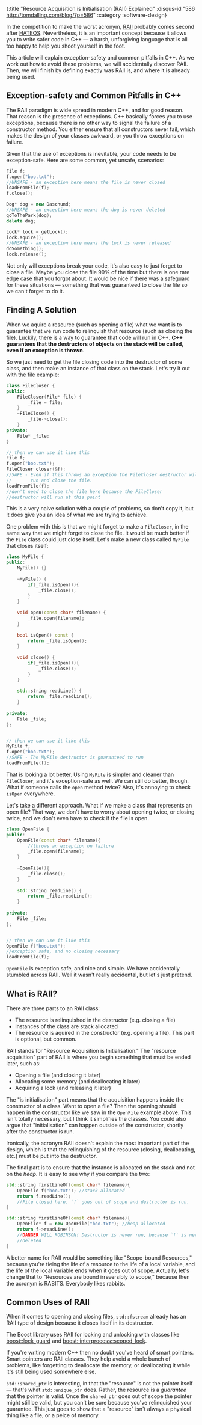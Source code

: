 {:title "Resource Acquisition is Initialisation (RAII) Explained"
 :disqus-id "586 http://tomdalling.com/blog/?p=586"
 :category :software-design}

In the competition to make the worst acronym, [RAII][] probably comes second
after [HATEOS][]. Nevertheless, it is an important concept because it allows
you to write safer code in C++ &mdash; a harsh, unforgiving language that is
all too happy to help you shoot yourself in the foot.

This article will explain exception-safety and common pitfalls in C++. As we
work out how to avoid these problems, we will accidentally discover RAII. Then,
we will finish by defining exactly was RAII is, and where it is already being
used.

<!--more-->

Exception-safety and Common Pitfalls in C++
-------------------------------------------

The RAII paradigm is wide spread in modern C++, and for good reason. That
reason is the presence of exceptions. C++ basically forces you to use
exceptions, because there is no other way to signal the failure of a
constructor method. You either ensure that all constructors never fail, which
makes the design of your classes awkward, or you throw exceptions on failure.

Given that the use of exceptions is inevitable, your code needs to be
exception-safe. Here are some common, yet unsafe, scenarios:

```cpp
File f;
f.open("boo.txt");
//UNSAFE - an exception here means the file is never closed
loadFromFile(f);
f.close();

Dog* dog = new Daschund;
//UNSAFE - an exception here means the dog is never deleted
goToThePark(dog); 
delete dog;

Lock* lock = getLock();
lock.aquire();
//UNSAFE - an exception here means the lock is never released
doSomething();
lock.release();
```
    
Not only will exceptions break your code, it's also easy to just forget to
close a file. Maybe you close the file 99% of the time but there is one rare
edge case that you forgot about. It would be nice if there was a safeguard for
these situations &mdash; something that was guaranteed to close the file so we
can't forget to do it.


Finding A Solution
------------------

When we aquire a resource (such as opening a file) what we want is to guarantee
that we run code to relinquish that resource (such as closing the file).
Luckily, there is a way to guarantee that code will run in C++. **C++
guarantees that the destructors of objects on the stack will be called, even if
an exception is thrown**. 

So we just need to get the file closing code into the destructor of some class,
and then make an instance of that class on the stack. Let's try it out with the
file example:

```cpp
class FileCloser {
public:
    FileCloser(File* file) {
        _file = file;
    }
    ~FileClose() {
        _file->close();
    }
private:
    File* _file;
}

// then we can use it like this
File f;
f.open("boo.txt");
FileCloser closer(&f);
//SAFE - Even if this throws an exception the FileCloser destructor will
//       run and close the file.
loadFromFile(f);
//don't need to close the file here because the FileCloser
//destructor will run at this point
```

This is a very naive solution with a couple of problems, so don't copy it, but
it does give you an idea of what we are trying to achieve.

One problem with this is that we might forget to make a `FileCloser`, in the
same way that we might forget to close the file. It would be much better if the
`File` class could just close itself. Let's make a new class called `MyFile`
that closes itself:

```cpp
class MyFile {
public:
    MyFile() {}
    
    ~MyFile() {
        if(_file.isOpen()){
            _file.close();
        }
    }
    
    void open(const char* filename) {
        _file.open(filename);
    }
    
    bool isOpen() const {
        return _file.isOpen();
    }
    
    void close() {
        if(_file.isOpen()){
            _file.close();
        }
    }
    
    std::string readLine() {
        return _file.readLine();
    }
    
private:
    File _file;
};


// then we can use it like this
MyFile f;
f.open("boo.txt");
//SAFE - The MyFile destructor is guaranteed to run
loadFromFile(f);
```
    
That is looking a lot better. Using `MyFile` is simpler and cleaner than
`FileCloser`, and it's exception-safe as well. We can still do better, though.
What if someone calls the `open` method twice? Also, it's annoying to check
`isOpen` everywhere.

Let's take a different approach. What if we make a class that represents an
open file? That way, we don't have to worry about opening twice, or closing
twice, and we don't even have to check if the file is open.

```cpp
class OpenFile {
public:
    OpenFile(const char* filename){
        //throws an exception on failure
        _file.open(filename);
    }
    
    ~OpenFile(){
        _file.close();
    }
    
    std::string readLine() {
        return _file.readLine();
    }
    
private:
    File _file;
};


// then we can use it like this
OpenFile f("boo.txt");
//exception safe, and no closing necessary
loadFromFile(f);
```

`OpenFile` is exception safe, and nice and simple. We have accidentally
stumbled across RAII. Well it wasn't really accidental, but let's just pretend.

What is RAII?
-------------

There are three parts to an RAII class:

 -  The resource is relinquished in the destructor (e.g. closing a file)
 -  Instances of the class are stack allocated
 -  The resource is aquired in the constructor (e.g. opening a file). This part is optional, but common.

RAII stands for "Resource Acquisition is Initialisation." The "resource
acquisition" part of RAII is where you begin something that must be ended
later, such as:

 -  Opening a file (and closing it later)
 -  Allocating some memory (and deallocating it later)
 -  Acquiring a lock (and releasing it later)

The "is initialisation" part means that the acquisition happens inside the
constructor of a class. Want to open a file? Then the opening should happen in
the constructor like we saw in the `OpenFile` example above. This isn't totally
necessary, but I think it simplifies the classes. You could also argue that
"initialisation" can happen outside of the constructor, shortly after the
constructor is run.
    
Ironically, the acronym RAII doesn't explain the most important part of the
design, which is that the relinquishing of the resource (closing, deallocating,
etc.) must be put into the destructor.

The final part is to ensure that the instance is allocated on the *stack* and
not on the *heap*. It is easy to see why if you compare the two:

```cpp
std::string firstLineOf(const char* filename){
    OpenFile f("boo.txt"); //stack allocated
    return f.readLine();
    //File closed here. `f` goes out of scope and destructor is run.
}

std::string firstLineOf(const char* filename){
    OpenFile* f = new OpenFile("boo.txt"); //heap allocated
    return f->readLine();
    //DANGER WILL ROBINSON! Destructor is never run, because `f` is never
    //deleted
}
```
    
A better name for RAII would be something like "Scope-bound Resources," because
you're tieing the life of a resource to the life of a local variable, and the
life of the local variable ends when it goes out of scope. Actually, let's
change that to "Resources are bound irreversibly to scope," because then the
acronym is RABITS. Everybody likes rabbits.


Common Uses of RAII
-------------------

When it comes to opening and closing files, `std::fstream` already has an RAII
type of design because it closes itself in its destructor.

The Boost library uses RAII for locking and unlocking with classes like
[boost::lock_guard][] and [boost::interprocess::scoped_lock][].

If you're writing modern C++ then no doubt you've heard of smart pointers.
Smart pointers are RAII classes. They help avoid a whole bunch of problems,
like forgetting to deallocate the memory, or deallocating it while it's still
being used somewhere else.

`std::shared_ptr` is interesting, in that the "resource" is not the pointer
itself &mdash; that's what `std::unique_ptr` does. Rather, the resource is a
*guarantee* that the pointer is valid. Once the `shared_ptr` goes out of scope
the pointer might still be valid, but you can't be sure because you've
relinquished your guarantee. This just goes to show that a "resource" isn't
always a physical thing like a file, or a peice of memory.

[RAII]: http://en.wikipedia.org/wiki/RAII
[HATEOS]: http://en.wikipedia.org/wiki/HATEOAS
[boost::lock_guard]: http://www.boost.org/doc/libs/1_49_0/doc/html/thread/synchronization.html#thread.synchronization.locks.lock_guard
[boost::interprocess::scoped_lock]: http://www.boost.org/doc/libs/1_49_0/doc/html/boost/interprocess/scoped_lock.html

